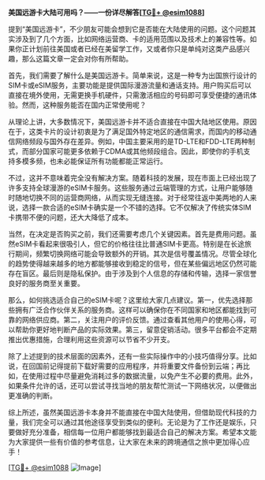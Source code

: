 **美国远游卡大陆可用吗？——一份详尽解答[[TG💪+ @esim1088](https://t.me/s/esim1088)]**

提到“美国远游卡”，不少朋友可能会想到它是否能在大陆使用的问题。这个问题其实涉及到了几个方面，比如网络运营商、卡的适用范围以及技术上的兼容性等。如果你正计划前往美国或者已经在美留学工作，又或者你只是单纯对这类产品感兴趣，那么这篇文章一定会对你有所帮助。

首先，我们需要了解什么是美国远游卡。简单来说，这是一种专为出国旅行设计的SIM卡或eSIM服务，主要功能是提供国际漫游流量和通话支持。用户购买后可以直接在境外使用，无需更换手机硬件，只需激活相应的号码即可享受便捷的通讯体验。然而，这种服务能否在国内正常使用呢？

从理论上讲，大多数情况下，美国远游卡并不适合直接在中国大陆地区使用。原因在于，这类卡片的设计初衷是为了满足国外特定地区的通信需求，而国内的移动通信网络频段与国外存在差异。例如，中国主要采用的是TD-LTE和FDD-LTE两种制式，而部分国家可能更多依赖于CDMA或其他频段组合。因此，即使你的手机支持多模多频，也未必能保证所有功能都能正常运行。

不过，这并不意味着完全没有解决方案。随着科技的发展，现在市面上已经出现了许多支持全球漫游的eSIM卡服务。这些服务通过云端管理的方式，让用户能够随时随地切换不同的运营商网络，从而实现无缝连接。对于经常往返中美两地的人来说，选择一款合适的eSIM卡确实是一个不错的选择。它不仅解决了传统实体SIM卡携带不便的问题，还大大降低了成本。

当然，在决定是否购买之前，我们还需要考虑几个关键因素。首先是费用问题。虽然eSIM卡看起来很吸引人，但它的价格往往比普通SIM卡更高。特别是在长途旅行期间，频繁切换网络可能会导致额外的开销。其次是信号覆盖情况。尽管全球化的趋势使得越来越多的地方都能够接收到稳定的信号，但在某些偏远地区仍然可能存在盲区。最后则是隐私保护。由于涉及到个人信息的存储和传输，选择一家信誉良好的服务商至关重要。

那么，如何挑选适合自己的eSIM卡呢？这里给大家几点建议。第一，优先选择那些拥有广泛合作伙伴关系的服务商。这样可以确保你在不同国家和地区都能找到可靠的网络供应商。第二，关注用户的评价反馈。通过查看其他用户的使用心得，可以帮助你更好地判断产品的实际效果。第三，留意促销活动。很多平台都会不定期推出优惠措施，合理利用这些资源可以节省不少开支。

除了上述提到的技术层面的因素外，还有一些实际操作中的小技巧值得分享。比如说，在回国前记得提前下载好需要的应用程序，并将重要文件备份到云端；再比如，在使用过程中尽量避免消耗过多的数据流量，以免产生不必要的费用。此外，如果条件允许的话，还可以尝试寻找当地的朋友帮忙测试一下网络状况，以便做出更准确的判断。

综上所述，虽然美国远游卡本身并不能直接在中国大陆使用，但借助现代科技的力量，我们完全可以通过其他途径享受到类似的便利。无论是为了工作还是娱乐，只要做好充分准备，相信每一位用户都能够找到最适合自己的解决方案。希望本文能为大家提供一些有价值的参考信息，让大家在未来的跨境通信之旅中更加得心应手！

[[TG💪+ @esim1088](https://t.me/s/esim1088) ![Image](https://i.postimg.cc/4NQfJmqS/Snipaste-2025-05-13-00-14-12.png)]